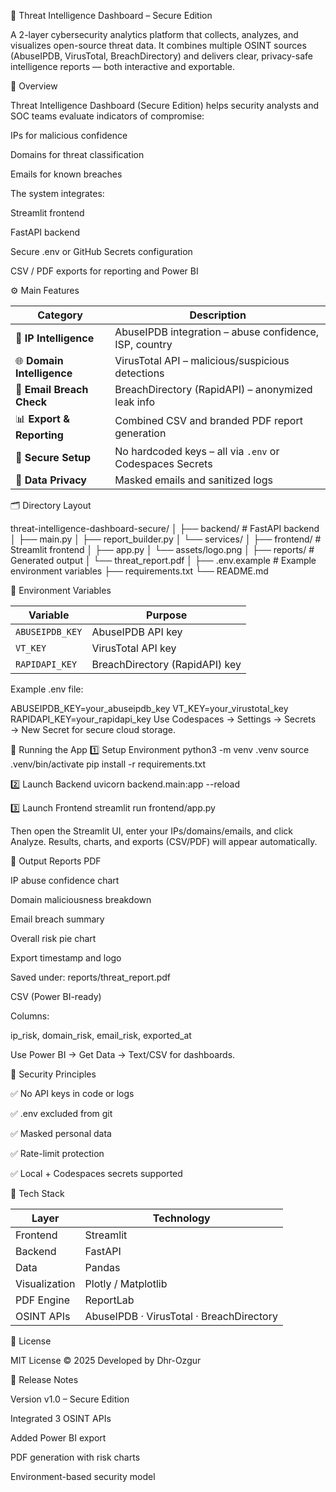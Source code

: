 🧠 Threat Intelligence Dashboard – Secure Edition

A 2-layer cybersecurity analytics platform that collects, analyzes, and visualizes open-source threat data.
It combines multiple OSINT sources (AbuseIPDB, VirusTotal, BreachDirectory) and delivers clear, privacy-safe intelligence reports — both interactive and exportable.

🔎 Overview

Threat Intelligence Dashboard (Secure Edition) helps security analysts and SOC teams evaluate indicators of compromise:

IPs for malicious confidence

Domains for threat classification

Emails for known breaches

The system integrates:

Streamlit frontend

FastAPI backend

Secure .env or GitHub Secrets configuration

CSV / PDF exports for reporting and Power BI

⚙️ Main Features

| Category                   | Description                                              |
| -------------------------- | -------------------------------------------------------- |
| 🧩 **IP Intelligence**     | AbuseIPDB integration – abuse confidence, ISP, country   |
| 🌐 **Domain Intelligence** | VirusTotal API – malicious/suspicious detections         |
| 📧 **Email Breach Check**  | BreachDirectory (RapidAPI) – anonymized leak info        |
| 📊 **Export & Reporting**  | Combined CSV and branded PDF report generation           |
| 🔐 **Secure Setup**        | No hardcoded keys – all via `.env` or Codespaces Secrets |
| 🧱 **Data Privacy**        | Masked emails and sanitized logs                         |

🗂️ Directory Layout

threat-intelligence-dashboard-secure/
│
├── backend/               # FastAPI backend
│   ├── main.py
│   ├── report_builder.py
│   └── services/
│
├── frontend/              # Streamlit frontend
│   ├── app.py
│   └── assets/logo.png
│
├── reports/               # Generated output
│   └── threat_report.pdf
│
├── .env.example           # Example environment variables
├── requirements.txt
└── README.md

🔐 Environment Variables

| Variable        | Purpose                        |
| --------------- | ------------------------------ |
| `ABUSEIPDB_KEY` | AbuseIPDB API key              |
| `VT_KEY`        | VirusTotal API key             |
| `RAPIDAPI_KEY`  | BreachDirectory (RapidAPI) key |

Example .env file:

ABUSEIPDB_KEY=your_abuseipdb_key
VT_KEY=your_virustotal_key
RAPIDAPI_KEY=your_rapidapi_key
Use Codespaces → Settings → Secrets → New Secret for secure cloud storage.

🚀 Running the App
1️⃣ Setup Environment
python3 -m venv .venv
source .venv/bin/activate
pip install -r requirements.txt

2️⃣ Launch Backend
uvicorn backend.main:app --reload

3️⃣ Launch Frontend
streamlit run frontend/app.py


Then open the Streamlit UI, enter your IPs/domains/emails, and click Analyze.
Results, charts, and exports (CSV/PDF) will appear automatically.

🧾 Output Reports
PDF

IP abuse confidence chart

Domain maliciousness breakdown

Email breach summary

Overall risk pie chart

Export timestamp and logo

Saved under: reports/threat_report.pdf

CSV (Power BI-ready)

Columns:

ip_risk, domain_risk, email_risk, exported_at

Use Power BI → Get Data → Text/CSV for dashboards.

🧱 Security Principles

✅ No API keys in code or logs

✅ .env excluded from git

✅ Masked personal data

✅ Rate-limit protection

✅ Local + Codespaces secrets supported

🧩 Tech Stack

| Layer         | Technology                               |
| ------------- | ---------------------------------------- |
| Frontend      | Streamlit                                |
| Backend       | FastAPI                                  |
| Data          | Pandas                                   |
| Visualization | Plotly / Matplotlib                      |
| PDF Engine    | ReportLab                                |
| OSINT APIs    | AbuseIPDB · VirusTotal · BreachDirectory |

🧾 License

MIT License © 2025
Developed by Dhr-Ozgur

🏁 Release Notes

Version v1.0 – Secure Edition

Integrated 3 OSINT APIs

Added Power BI export

PDF generation with risk charts

Environment-based security model




